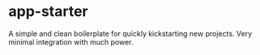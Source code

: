 # app-starter
A simple and clean boilerplate for quickly kickstarting new projects. Very minimal integration with much power.

